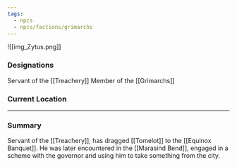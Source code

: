 ```yaml
---
tags:
  - npcs
  - npcs/factions/grimarchs
---
```

![[img_Zytus.png]]
### Designations
Servant of the [[Treachery]]
Member of the [[Grimarchs]]
### Current Location


___
### Summary
Servant of the [[Treachery]], has dragged [[Tomelot]] to the [[Equinox Banquet]]. He was later encountered in the [[Marasind Bend]], engaged in a scheme with the governor and using him to take something from the city. 